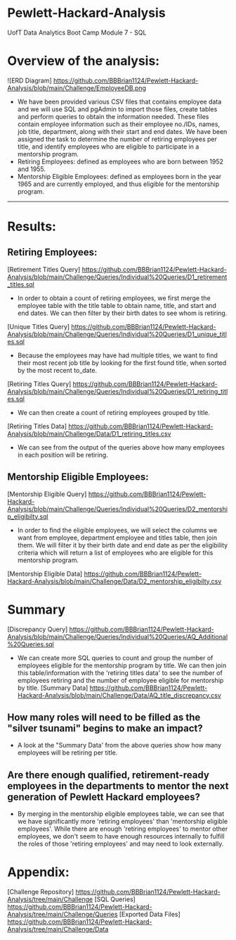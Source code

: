 # Pewlett-Hackard-Analysis
UofT Data Analytics Boot Camp Module 7 - SQL

# Overview of the analysis: 
![ERD Diagram] https://github.com/BBBrian1124/Pewlett-Hackard-Analysis/blob/main/Challenge/EmployeeDB.png
*  We have been provided various CSV files that contains employee data and we will use SQL and pgAdmin to import those files, create tables and perform queries to obtain the information needed. These files contain employee information such as their employee no./IDs, names, job title, department, along with their start and end dates. We have been assigned the task to determine the number of retiring employees per title, and identify employees who are eligible to participate in a mentorship program. 
* Retiring Employees: defined as employees who are born between 1952 and 1955. 
* Mentorship Eligible Employees: defined as employees born in the year 1965 and are currently employed, and thus eligible for the mentorship program.
---
# Results: 
## Retiring Employees:
[Retirement Titles Query] https://github.com/BBBrian1124/Pewlett-Hackard-Analysis/blob/main/Challenge/Queries/Individual%20Queries/D1_retirement_titles.sql
* In order to obtain a count of retiring employees, we first merge the employee table with the title table to obtain name, title, and start and end dates. We can then filter by their birth dates to see whom is retiring. 

[Unique Titles Query] https://github.com/BBBrian1124/Pewlett-Hackard-Analysis/blob/main/Challenge/Queries/Individual%20Queries/D1_unique_titles.sql
* Because the employees may have had multiple titles, we want to find their most recent job title by looking for the first found title, when sorted by the most recent to_date.

[Retiring Titles Query] https://github.com/BBBrian1124/Pewlett-Hackard-Analysis/blob/main/Challenge/Queries/Individual%20Queries/D1_retiring_titles.sql
* We can then create a count of retiring employees grouped by title.

[Retiring Titles Data] https://github.com/BBBrian1124/Pewlett-Hackard-Analysis/blob/main/Challenge/Data/D1_retiring_titles.csv
* We can see from the output of the queries above how many employees in each position will be retiring.

## Mentorship Eligible Employees:
[Mentorship Eligible Query] https://github.com/BBBrian1124/Pewlett-Hackard-Analysis/blob/main/Challenge/Queries/Individual%20Queries/D2_mentorship_eligibilty.sql
* In order to find the eligible employees, we will select the columns we want from employee, department employee and titles table, then join them. We will filter it by their birth date and end date as per the eligibility criteria which will return a list of employees who are eligible for this mentorship program.

[Mentorship Eligible Data] https://github.com/BBBrian1124/Pewlett-Hackard-Analysis/blob/main/Challenge/Data/D2_mentorship_eligibilty.csv

# Summary
[Discrepancy Query] https://github.com/BBBrian1124/Pewlett-Hackard-Analysis/blob/main/Challenge/Queries/Individual%20Queries/AQ_Additional%20Queries.sql
* We can create more SQL queries to count and group the number of employees eligible for the mentorship program by title. We can then join this table/information with the 'retiring titles data' to see the number of employees retiring and the number of employee eligible for mentorship by title.
[Summary Data] https://github.com/BBBrian1124/Pewlett-Hackard-Analysis/blob/main/Challenge/Data/AQ_title_discrepancy.csv
## How many roles will need to be filled as the "silver tsunami" begins to make an impact?
* A look at the "Summary Data' from the above queries show how many employees will be retiring per title. 
## Are there enough qualified, retirement-ready employees in the departments to mentor the next generation of Pewlett Hackard employees?
* By merging in the mentorship eligible employees table, we can see that we have significantly more 'retiring employees' than 'mentorship eligible employees'. While there are enough 'retiring employees' to mentor other employees, we don't seem to have enough resources internally to fulfill the roles of those 'retiring employees' and may need to look externally. 

# Appendix:
[Challenge Repository] https://github.com/BBBrian1124/Pewlett-Hackard-Analysis/tree/main/Challenge
[SQL Queries] https://github.com/BBBrian1124/Pewlett-Hackard-Analysis/tree/main/Challenge/Queries
[Exported Data Files] https://github.com/BBBrian1124/Pewlett-Hackard-Analysis/tree/main/Challenge/Data

